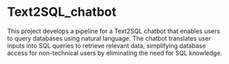 # Text2SQL_chatbot
This project develops a pipeline for a Text2SQL chatbot that enables users to query databases using natural language. The chatbot translates user inputs into SQL queries to retrieve relevant data, simplifying database access for non-technical users by eliminating the need for SQL knowledge.

